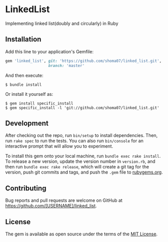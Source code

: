 # LinkedList

Implementing linked list(doubly and circularly) in Ruby

## Installation

Add this line to your application's Gemfile:

```ruby
gem 'linked_list', git: 'https://github.com/shoma07/linked_list.git',
                   branch: 'master'
```

And then execute:

    $ bundle install

Or install it yourself as:

    $ gem install specific_install
    $ gem specific_install -l 'git://github.com/shoma07/linked_list.git'


## Development

After checking out the repo, run `bin/setup` to install dependencies. Then, run `rake spec` to run the tests. You can also run `bin/console` for an interactive prompt that will allow you to experiment.

To install this gem onto your local machine, run `bundle exec rake install`. To release a new version, update the version number in `version.rb`, and then run `bundle exec rake release`, which will create a git tag for the version, push git commits and tags, and push the `.gem` file to [rubygems.org](https://rubygems.org).

## Contributing

Bug reports and pull requests are welcome on GitHub at https://github.com/[USERNAME]/linked_list.


## License

The gem is available as open source under the terms of the [MIT License](https://opensource.org/licenses/MIT).
